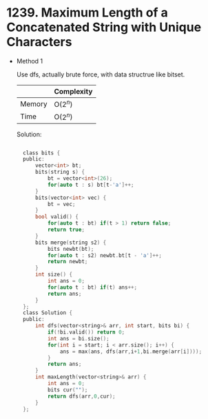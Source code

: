 # 1239. Maximum Length of a Concatenated String with Unique Characters

- Method 1

  Use dfs, actually brute force, with data structrue like bitset.

  |        | Complexity |
  | ------ | ---------- |
  | Memory | O($2^n$)   |
  | Time   | O($2^n$)   |

  Solution:

  ```h

    class bits {
    public:
        vector<int> bt;
        bits(string s) {
            bt = vector<int>(26);
            for(auto t : s) bt[t-'a']++;
        }
        bits(vector<int> vec) {
            bt = vec;
        }
        bool valid() {
            for(auto t : bt) if(t > 1) return false;
            return true;
        }
        bits merge(string s2) {
            bits newbt(bt);
            for(auto t : s2) newbt.bt[t - 'a']++;
            return newbt;
        }
        int size() {
            int ans = 0;
            for(auto t : bt) if(t) ans++;
            return ans;
        }
    };
    class Solution {
    public:
        int dfs(vector<string>& arr, int start, bits bi) {
            if(!bi.valid()) return 0;
            int ans = bi.size();
            for(int i = start; i < arr.size(); i++) {
                ans = max(ans, dfs(arr,i+1,bi.merge(arr[i])));
            }
            return ans;
        }
        int maxLength(vector<string>& arr) {
            int ans = 0;
            bits cur("");
            return dfs(arr,0,cur);
        }
    };

  ```

<!-- - Method 2

    This is another method.

    | |   Complexity  |
    | ----------- | ----------- |
    |  Memory     | O(n) |
    |      Time       |  O(n) |


    Solution:

    ``` h



    ```

- Additional Knowledge:

    Here are some additional knowledge.



<br> -->
